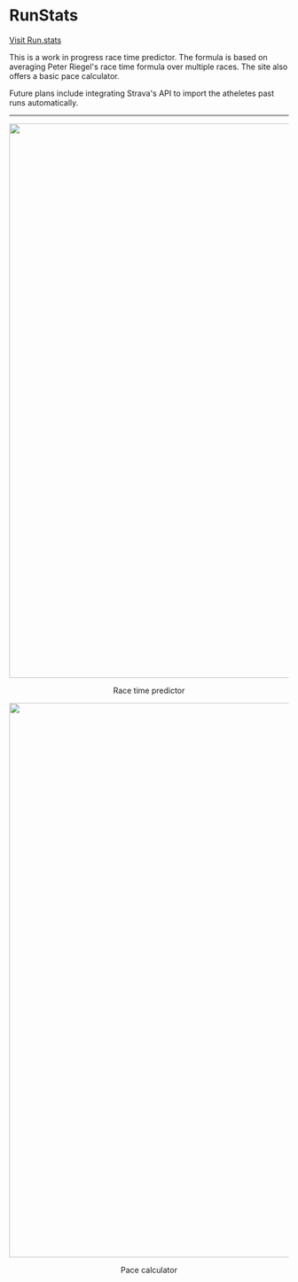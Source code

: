 # RunStats
[Visit Run.stats](https://www.run.stats)

This is a work in progress race time predictor. The formula is based on averaging Peter Riegel's race time formula over multiple races. The site also offers a basic pace calculator.

Future plans include integrating Strava's API to import the atheletes past runs automatically.

___

<img width="1000 " alt="" align="center" src="https://user-images.githubusercontent.com/45612321/68163963-86177a00-ffc0-11e9-9c5e-54ebfd8a0f53.png">
<p align="center">Race time predictor</p>

<img width="1000" alt="" align="center" src="https://user-images.githubusercontent.com/45612321/68163964-86177a00-ffc0-11e9-8d88-6907850c8d8f.png">
<p align="center">Pace calculator</p>

